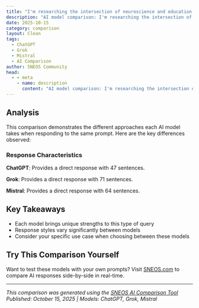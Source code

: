 ```yaml
---
title: "I'm researching the intersection of neuroscience and education (educational neuroscience). Help me: 1) Identify relevant databases across multiple disciplines (PubMed"
description: "AI model comparison: I'm researching the intersection of neuroscience and education (educational neuroscience). Help me: ..."
date: 2025-10-15
category: comparison
layout: Clean
tags:
  - ChatGPT
  - Grok
  - Mistral
  - AI Comparison
author: SNEOS Community
head:
  - - meta
    - name: description
      content: "AI model comparison: I'm researching the intersection of neuroscience and education (educational neuroscience). Help me: 1) Identify relevant..."
---
```


<ChatComparison
  title="I'm researching the intersection of neuroscience and education (educational neuroscience). Help me: 1) Identify relevant databases across multiple disciplines (PubMed"
  prompt="I'm researching the intersection of neuroscience and education (educational neuroscience). Help me: 1) Identify relevant databases across multiple disciplines (PubMed"
  :responses='{"ChatGPT": "Certainly! When researching the intersection of neuroscience and education, utilizing diverse databases can help you gather a comprehensive array of relevant literature. Here are several key databases across multiple disciplines that would be beneficial for your research.\n\n### 1. PubMed\n- **Focus:** Biomedical literature, including neuroscience topics.\n- **Description:** A widely-used database that provides access to references and abstracts on life sciences and biomedical topics.\n\n### 2. PsycINFO\n- **Focus:** Psychology and related fields.\n- **Description:** A comprehensive database maintained by the American Psychological Association (APA) that includes literature on psychological aspects of education and learning processes.\n\n### 3. ERIC (Education Resources Information Center)\n- **Focus:** Education research.\n- **Description:** A database specifically for education literature, offering access to journal articles, research reports, conference papers, and other resources related to education.\n\n### 4. Scopus\n- **Focus:** Multidisciplinary, including psychology, education, and health sciences.\n- **Description:** A large abstract and citation database that covers peer-reviewed journal articles, conference papers, and patents across diverse fields.\n\n### 5. Web of Science\n- **Focus:** Multidisciplinary.\n- **Description:** A comprehensive research database that allows users to search for articles in a variety of disciplines, including neuroscience and education.\n\n### 6. Google Scholar\n- **Focus:** Multidisciplinary.\n- **Description:** A freely accessible web search engine that indexes scholarly articles, theses, books, conference papers, and patents across various disciplines.\n\n### 7. MEDLINE\n- **Focus:** Biomedical and life sciences.\n- **Description:** The primary component of PubMed, containing references for life sciences and biomedical literature.\n\n### 8. JSTOR\n- **Focus:** Humanities, social sciences, and some sciences.\n- **Description:** An archive of scholarly journals, books, and primary sources, which includes education and psychological research.\n\n### 9. ScienceDirect\n- **Focus:** Scientific and technical research.\n- **Description:** A database providing access to a large collection of scientific and technical research, including articles in neuroscience and psychology.\n\n### 10. SpringerLink\n- **Focus:** Multidisciplinary, including neuroscience and education.\n- **Description:** Provides access to books, journal articles, and reference works in various fields, with a significant amount of content related to neuroscience and educational research.\n\n### 11. ERIC\n- **Focus:** Education research and information.\n- **Description:** A comprehensive digital library of education research and information, with a large number of documents and articles pertaining to educational practices.\n\n### 12. Cochrane Library\n- **Focus:** Health and social care.\n- **Description:** A collection of high-quality evidence-based research, useful for understanding educational interventions from a health perspective.\n\n### 13. arXiv\n- **Focus:** Physics, mathematics, computer science, quantitative biology, quantitative finance, and statistics.\n- **Description:** An open-access repository of preprints that can include interdisciplinary studies, including those that explore educational neuroscience.\n\n### 14. Academic Search Complete\n- **Focus:** Multidisciplinary.\n- **Description:** A leading resource for scholarly research that covers a broad range of academic disciplines.\n\n### Conclusion\nThese databases should provide you with a rich source of literature on educational neuroscience and its intersection with both neuroscience and educational practices. Depending on your institution, you may have direct access to many of these databases through library subscriptions.", "Grok": "### Relevant Databases for Educational Neuroscience\n\nEducational neuroscience draws from fields like neuroscience, psychology, education, cognitive science, and even philosophy of mind. It explores how brain processes inform learning, teaching methods, and cognitive development. Below, I\u0027ll identify key multidisciplinary databases, starting with PubMed as you mentioned, and explain their relevance. These are widely used, peer-reviewed resources accessible via academic institutions, libraries, or open-access portals. I\u0027ve focused on those with strong coverage of interdisciplinary research.\n\n#### 1. **PubMed (Biomedical and Life Sciences Focus)**\n   - **Description**: Maintained by the National Library of Medicine (NLM), it indexes millions of citations from MEDLINE, life science journals, and online books. Search for terms like \u0022educational neuroscience,\u0022 \u0022brain-based learning,\u0022 or \u0022neuroplasticity in education.\u0022\n   - **Relevance**: Excellent for neuroscientific aspects, such as studies on neural correlates of learning (e.g., fMRI research on memory in classrooms). Covers journals like *Neuron* and *Journal of Neuroscience*.\n   - **Access**: Free via pubmed.ncbi.nlm.nih.gov; advanced via PubMed Central for full texts.\n   - **Tip**: Use MeSH terms like \u0022Learning\u0022 combined with \u0022Neurosciences\u0022 for precise results.\n\n#### 2. **PsycINFO (Psychology and Behavioral Sciences)**\n   - **Description**: Produced by the American Psychological Association (APA), it covers psychological literature, including experimental, educational, and developmental psychology.\n   - **Relevance**: Bridges neuroscience with education through topics like cognitive development, motivation, and learning disorders (e.g., ADHD from a neuro-educational lens). Includes reviews on how brain imaging informs pedagogical strategies.\n   - **Access**: Subscription-based (via APA PsycNet or university libraries); abstracts are often free.\n   - **Tip**: Filter for \u0022neuroscience\u0022 subfields to find intersections with educational applications.\n\n#### 3. **ERIC (Education Resources Information Center)**\n   - **Description**: Sponsored by the U.S. Department of Education, it indexes education-related research from journals, reports, and conference papers.\n   - **Relevance**: Strong on applied educational topics, including neuroscience-informed teaching (e.g., brain-compatible instruction, literacy development via neuroimaging). Complements PubMed by focusing on classroom implications rather than pure biology.\n   - **Access**: Free via eric.ed.gov; full texts often linked to open sources.\n   - **Tip**: Search for \u0022neuroscience education\u0022 to pull in policy reports and empirical studies on school interventions.\n\n#### 4. **Web of Science (Multidisciplinary Core Collection)**\n   - **Description**: Clarivate\u0027s database indexes high-impact journals across sciences, social sciences, and arts/humanities, with citation tracking.\n   - **Relevance**: Ideal for interdisciplinary work; track how neuroscience papers are cited in education journals (e.g., emerging field of \u0022mind, brain, and education\u0022). Covers emerging subfields like neuroethics in schooling.\n   - **Access**: Subscription-based (common in universities); includes tools for bibliometric analysis.\n   - **Tip**: Use the \u0022Emerging Sources Citation Index\u0022 for newer educational neuroscience publications.\n\n#### 5. **Scopus (Multidisciplinary Abstract and Citation Database)**\n   - **Description**: Elsevier\u0027s platform indexing over 80 million records from scientific, technical, medical, and social science journals.\n   - **Relevance**: Broad coverage of cognitive neuroscience applied to education, including global perspectives (e.g., cultural differences in brain plasticity for learning). Good for meta-analyses linking neuro findings to educational outcomes.\n   - **Access**: Subscription-based; some open-access content available.\n   - **Tip**: Leverage its affiliation search to find researchers at intersections like Harvard\u0027s Mind, Brain, and Education program.\n\n#### 6. **Google Scholar (Broad, Free Search Engine)**\n   - **Description**: Google\u0027s academic search tool, indexing scholarly articles, theses, books, and preprints from across the web.\n   - **Relevance**: Catches interdisciplinary gems not in paywalled databases, like preprints on neurofeedback in tutoring or open-access reviews from *Trends in Cognitive Sciences*. Useful for tracking citations in real-time.\n   - **Access**: Free at scholar.google.com; set up alerts for keywords.\n   - **Tip**: Use advanced search for \u0022educational neuroscience\u0022 with date filters to focus on recent developments (post-2010 boom in the field).\n\n#### Additional Recommendations\n- **Specialized Sources**: For deeper dives, check *Cognitive Neuroscience Society* archives or the *International Mind, Brain, and Education Society* (IMBES) journal (*Mind, Brain, and Education*), often indexed in the above. Also, explore Neuroscience-specific databases like *Neuroscience Abstracts* (via ProQuest) if focusing on brain imaging.\n- **Search Strategy**: Combine keywords like \u0022neuroeducation,\u0022 \u0022learning sciences,\u0022 \u0022cognitive load theory,\u0022 or \u0022neural mechanisms of instruction.\u0022 Use Boolean operators (AND/OR) and limit to reviews for overviews.\n- **Access Tips**: If you\u0027re affiliated with a university, use their library portal for seamless access. For free options, prioritize PubMed, ERIC, and Google Scholar. Tools like Zotero or EndNote can help organize results.\n\nThis should give you a solid starting point for your research. If you need help with specific search queries, article recommendations, or synthesizing findings, let me know!", "Mistral": "Certainly! Researching the intersection of neuroscience and education, often referred to as educational neuroscience, involves drawing from multiple disciplines including neuroscience, psychology, education, and cognitive science. Here are some relevant databases across these disciplines:\n\n### Neuroscience and Biomedical Databases\n1. **PubMed**\n   - **Description**: A free search engine primarily accessing the MEDLINE database of references and abstracts on life sciences and biomedical topics.\n   - **Link**: [PubMed](https://pubmed.ncbi.nlm.nih.gov/)\n\n2. **ScienceDirect**\n   - **Description**: A database of scientific and technical research, including journals and books in the fields of neuroscience and biomedical sciences.\n   - **Link**: [ScienceDirect](https://www.sciencedirect.com/)\n\n3. **PsycINFO**\n   - **Description**: A database of abstracts of scholarly journal articles, book chapters, books, and dissertations in psychology and related disciplines.\n   - **Link**: [PsycINFO](https://www.apa.org/pubs/databases/psycinfo)\n\n### Education and Psychology Databases\n4. **ERIC (Education Resources Information Center)**\n   - **Description**: A digital library of education-related literature, sponsored by the Institute of Education Sciences of the U.S. Department of Education.\n   - **Link**: [ERIC](https://eric.ed.gov/)\n\n5. **JSTOR**\n   - **Description**: A digital library for scholars, researchers, and students, providing access to more than 12 million academic journal articles, books, and primary sources in 75 disciplines.\n   - **Link**: [JSTOR](https://www.jstor.org/)\n\n6. **PsycARTICLES**\n   - **Description**: A database of full-text, peer-reviewed scholarly and scientific articles in psychology.\n   - **Link**: [PsycARTICLES](https://www.apa.org/pubs/databases/psycarticles)\n\n### Cognitive Science and Interdisciplinary Databases\n7. **Google Scholar**\n   - **Description**: A freely accessible web search engine that indexes the full text or metadata of scholarly literature across an array of publishing formats and disciplines.\n   - **Link**: [Google Scholar](https://scholar.google.com/)\n\n8. **Web of Science**\n   - **Description**: A multidisciplinary database that provides access to multiple databases that reference cross-disciplinary research, allowing for citation searching.\n   - **Link**: [Web of Science](https://www.webofscience.com/)\n\n9. **Scopus**\n   - **Description**: A bibliographic database containing abstracts and citations for academic journal articles, including scientific journals, books, and conference papers.\n   - **Link**: [Scopus](https://www.scopus.com/)\n\n### Open Access and General Databases\n10. **DOAJ (Directory of Open Access Journals)**\n    - **Description**: An online directory that indexes and provides access to high-quality, open access, peer-reviewed journals.\n    - **Link**: [DOAJ](https://doaj.org/)\n\n11. **ResearchGate**\n    - **Description**: A social networking site for scientists and researchers to share papers, ask and answer questions, and find collaborators.\n    - **Link**: [ResearchGate](https://www.researchgate.net/)\n\n12. **Academia.edu**\n    - **Description**: A platform for academics to share research papers, monitor their impact, and follow the research in a particular field.\n    - **Link**: [Academia.edu](https://www.academia.edu/)\n\n### Specialized Databases\n13. **Cochrane Library**\n    - **Description**: A collection of databases in medicine and other healthcare specialties provided by Cochrane and other organizations.\n    - **Link**: [Cochrane Library](https://www.cochranelibrary.com/)\n\n14. **PsycTESTS**\n    - **Description**: A repository for ready-to-use tests and measures applicable to psychology and related fields.\n    - **Link**: [PsycTESTS](https://www.apa.org/pubs/databases/psyctests)\n\nBy utilizing these databases, you can access a wide range of literature that will help you explore the intersection of neuroscience and education from various perspectives."}' published-date="{DateTime.UtcNow:HH:mm}"
/>

## Analysis

This comparison demonstrates the different approaches each AI model takes when responding to the same prompt. Here are the key differences observed:

### Response Characteristics

**ChatGPT**: Provides a direct response with 47 sentences. 

**Grok**: Provides a direct response with 71 sentences. 

**Mistral**: Provides a direct response with 64 sentences. 

## Key Takeaways

- Each model brings unique strengths to this type of query
- Response styles vary significantly between models
- Consider your specific use case when choosing between these models

## Try This Comparison Yourself

Want to test these models with your own prompts? Visit [SNEOS.com](https://sneos.com) to compare AI responses side-by-side in real-time.

---

*This comparison was generated using the [SNEOS AI Comparison Tool](https://sneos.com)*
*Published: October 15, 2025 | Models: ChatGPT, Grok, Mistral*
